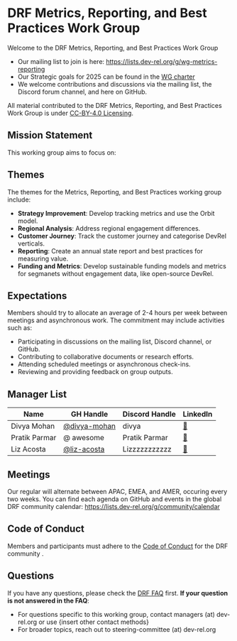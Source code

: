 # DRF Metrics, Reporting, and Best Practices Work Group

Welcome to the DRF Metrics, Reporting, and Best Practices Work Group

- Our mailing list to join is here: https://lists.dev-rel.org/g/wg-metrics-reporting
- Our Strategic goals for 2025 can be found in the [WG charter](./CHARTER.md)
- We welcome contributions and discussions via the mailing list, the Discord forum channel, and here on GitHub.

All material contributed to the DRF Metrics, Reporting, and Best Practices Work Group is under [CC-BY-4.0 Licensing](https://creativecommons.org/licenses/by/4.0/deed.en).

## Mission Statement

<!-- Insert mission statement -->

This working group aims to focus on:

## Themes

The themes for the Metrics, Reporting, and Best Practices working group include:

- **Strategy Improvement**: Develop tracking metrics and use the Orbit model.
- **Regional Analysis**: Address regional engagement differences.
- **Customer Journey**: Track the customer journey and categorise DevRel verticals.
- **Reporting**: Create an annual state report and best practices for measuring value.
- **Funding and Metrics**: Develop sustainable funding models and metrics for segmanets without engagement data, like open-source DevRel.

## Expectations

<!-- Estimate what resources and personnel are needed to accomplish the mission statement -->

Members should try to allocate an average of 2-4 hours per week between meetings and asynchronous work. The commitment may include activities such as:

- Participating in discussions on the mailing list, Discord channel, or GitHub.
- Contributing to collaborative documents or research efforts.
- Attending scheduled meetings or asynchronous check-ins.
- Reviewing and providing feedback on group outputs.

## Manager List

|    Name  | GH Handle |  Discord Handle |  LinkedIn  | 
|    ---   |     ---   |      ---        |     ---    |
| Divya Mohan | [@divya-mohan](https://github.com/divya-mohan0209) | divya | [🔗](https://www.linkedin.com/in/divya-mohan0209/) |
| Pratik Parmar | @ awesome | Pratik Parmar | [🔗](https://www.linkedin.com/in/pratikparmar1/) | 
| Liz Acosta | [@liz-acosta](https://github.com/liz-acosta) | Lizzzzzzzzzzz | [🔗](https://www.linkedin.com/in/lizacostalinkedin/) |

## Meetings

Our regular will alternate between APAC, EMEA, and AMER, occuring every two weeks. You can find each agenda on GitHub and events in the global DRF community calendar: https://lists.dev-rel.org/g/community/calendar

## Code of Conduct

Members and participants must adhere to the [Code of Conduct](https://github.com/DevRel-Foundation/governance/blob/main/code_of_conduct.md) for the DRF community .

## Questions

If you have any questions, please check the [DRF FAQ](https://github.com/DevRel-Foundation#faq) first. **If your question is not answered in the FAQ**:

- For questions specific to this working group, contact managers (at) dev-rel.org or use {insert other contact methods}
- For broader topics, reach out to steering-committee (at) dev-rel.org
